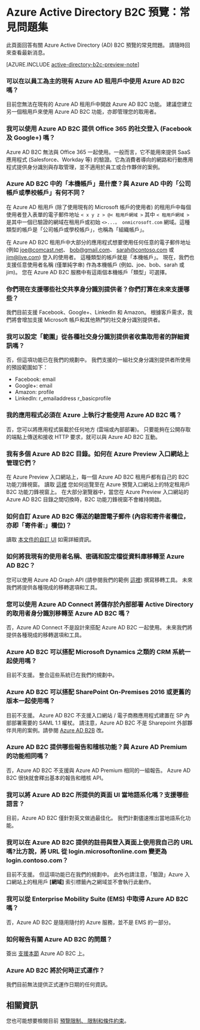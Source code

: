 <properties
    pageTitle="Azure Active Directory B2C 預覽：常見問題集 | Microsoft Azure"
    description="關於 Azure Active Directory B2C 的常見問題集"
    services="active-directory-b2c"
    documentationCenter=""
    authors="swkrish"
    manager="msmbaldwin"
    editor="curtand"/>

<tags
    ms.service="active-directory-b2c"
    ms.workload="identity"
    ms.tgt_pltfrm="na"
    ms.devlang="na"
    ms.topic="article"
    ms.date="10/08/2015"
    ms.author="swkrish"/>


# Azure Active Directory B2C 預覽：常見問題集

此頁面回答有關 Azure Active Directory (AD) B2C 預覽的常見問題。 請隨時回來查看最新消息。

[AZURE.INCLUDE [active-directory-b2c-preview-note](../../includes/active-directory-b2c-preview-note.md)]

### 可以在以員工為主的現有 Azure AD 租用戶中使用 Azure AD B2C 嗎？

目前您無法在現有的 Azure AD 租用戶中開啟 Azure AD B2C 功能。 建議您建立另一個租用戶來使用 Azure AD B2C 功能，亦即管理您的取用者。

### 我可以使用 Azure AD B2C 提供 Office 365 的社交登入 (Facebook 及 Google+) 嗎？

Azure AD B2C 無法與 Office 365 一起使用。一般而言，它不能用來提供 SaaS 應用程式 (Salesforce、Workday 等) 的驗證。它為消費者導向的網路和行動應用程式提供身分識別與存取管理，並不適用於員工或合作夥伴的案例。

### Azure AD B2C 中的「本機帳戶」是什麼？與 Azure AD 中的「公司帳戶或學校帳戶」有何不同？

在 Azure AD 租用戶 (除了使用現有的 Microsoft 帳戶的使用者) 的租用戶中每個使用者登入表單的電子郵件地址 `< x y z > @< 租用戶網域 >` 其中 `< 租用戶網域 >` 是其中一個已驗證的網域在租用戶或初始 `<>...。 onmicrosoft.com` 網域。這種類型的帳戶是「公司帳戶或學校帳戶」，也稱為「組織帳戶」。

在 Azure AD B2C 租用戶中大部分的應用程式想要使用任何任意的電子郵件地址 (例如 joe@comcast.net、 bob@gmail.com、 sarah@contoso.com 或 jim@live.com) 登入的使用者。 這種類型的帳戶就是「本機帳戶」。 現在，我們也支援任意使用者名稱 (僅單純字串) 作為本機帳戶 (例如、joe、bob、sarah 或 jim)。 您在 Azure AD B2C 服務中有這兩個本機帳戶「類型」可選擇。

### 你們現在支援哪些社交共享身分識別提供者？你們打算在未來支援哪些？

我們目前支援 Facebook、Google+、LinkedIn 和 Amazon。 根據客戶需求，我們將會增加支援 Microsoft 帳戶和其他熱門的社交身分識別提供者。

### 我可以設定「範圍」從各種社交身分識別提供者收集取用者的詳細資訊嗎？

否，但這項功能已在我們的規劃中。 我們支援的一組社交身分識別提供者所使用的預設範圍如下：

- Facebook: email
- Google+: email
- Amazon: profile
- LinkedIn: r_emailaddress r_basicprofile

### 我的應用程式必須在 Azure 上執行才能使用 Azure AD B2C 嗎？

否，您可以將應用程式裝載於任何地方 (雲端或內部部署)。 只要能夠在公開存取的端點上傳送和接收 HTTP 要求，就可以與 Azure AD B2C 互動。

### 我有多個 Azure AD B2C 目錄。如何在 Azure Preview 入口網站上管理它們？

在 Azure Preview 入口網站上，每一個 Azure AD B2C 租用戶都有自己的 B2C 功能刀鋒視窗。 讀取 [這裡](active-directory-b2c-app-registration.md#navigate-to-the-b2c-features-blade) 您如何巡覽至在 Azure 預覽入口網站上的特定租用戶 B2C 功能刀鋒視窗上。 在大部分瀏覽器中，當您在 Azure Preview 入口網站的 Azure AD B2C 目錄之間切換時，B2C 功能刀鋒視窗不會維持開啟。

### 如何自訂 Azure AD B2C 傳送的驗證電子郵件 (內容和寄件者欄位，亦即「寄件者:」欄位)？

讀取 [本文件的自訂 UI](active-directory-b2c-reference-ui-customization.md) 如需詳細資訊。

### 如何將我現有的使用者名稱、密碼和設定檔從資料庫移轉至 Azure AD B2C？

您可以使用 Azure AD Graph API (請參閱我們的範例 [這裡](active-directory-b2c-devquickstarts-graph-dotnet.md)) 撰寫移轉工具。 未來我們將提供各種現成的移轉選項和工具。

### 您可以使用 Azure AD Connect 將儲存於內部部署 Active Directory 的取用者身分識別移轉至 Azure AD B2C 嗎？

否，Azure AD Connect 不是設計來搭配 Azure AD B2C 一起使用。 未來我們將提供各種現成的移轉選項和工具。

### Azure AD B2C 可以搭配 Microsoft Dynamics 之類的 CRM 系統一起使用嗎？

目前不支援。 整合這些系統已在我們的規劃中。

### Azure AD B2C 可以搭配 SharePoint On-Premises 2016 或更舊的版本一起使用嗎？

目前不支援。 Azure AD B2C 不支援入口網站 / 電子商務應用程式建置在 SP 內部部署需要的 SAML 1.1 權杖。 請注意，Azure AD B2C 不是 Sharepoint 外部夥伴共用的案例。請參閱 [Azure AD B2B](http://blogs.technet.com/b/ad/archive/2015/09/15/learn-all-about-the-azure-ad-b2b-collaboration-preview.aspx) 改。

### Azure AD B2C 提供哪些報告和稽核功能？與 Azure AD Premium 的功能相同嗎？

否，Azure AD B2C 不支援與 Azure AD Premium 相同的一組報告。 Azure AD B2C 很快就會釋出基本的報告和稽核 API。

### 我可以將 Azure AD B2C 所提供的頁面 UI 當地語系化嗎？支援哪些語言？

目前，Azure AD B2C 僅針對英文做過最佳化。 我們計劃儘速推出當地語系化功能。

### 我可以在 Azure AD B2C 提供的註冊與登入頁面上使用我自己的 URL 嗎?比方說，將 URL 從 login.microsoftonline.com 變更為 login.contoso.com？

目前不支援。 但這項功能已在我們的規劃中。 此外也請注意，「驗證」Azure 入口網站上的租用戶 **[網域]** 索引標籤內之網域並不會執行此動作。

### 我可以從 Enterprise Mobility Suite (EMS) 中取得 Azure AD B2C 嗎？

否，Azure AD B2C 是隨用隨付的 Azure 服務，並不是 EMS 的一部分。

### 如何報告有關 Azure AD B2C 的問題？

簽出 [支援本節](active-directory-b2c-support.md) Azure AD B2C 上。

### Azure AD B2C 將於何時正式運作？

我們目前無法提供正式運作日期的任何資訊。

## 相關資訊

您也可能想要檢閱目前 [預覽限制、 限制和條件約束](active-directory-b2c-limitations.md)。





